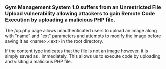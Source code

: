 ### Gym Management System 1.0 suffers from an Unrestricted File Upload vulnerability allowing attackers to gain Remote Code Execution by uploading a malicious PHP file.

The /up.php page allows unauthenticated users to upload an image along with "name" and "ext" parameters and attempts to modify the image before saving it as \<name\>.\<ext\> in the root directory.

If the content type indicates that the file is not an image however, it is simply saved as <name>.<ext> immediately. This allows us to execute code by uploading and visiting a malicious PHP file.
